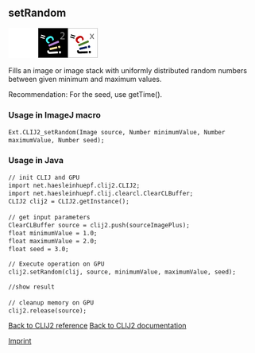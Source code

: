 ## setRandom
<img src="images/mini_empty_logo.png"/><img src="images/mini_clij2_logo.png"/><img src="images/mini_clijx_logo.png"/>

Fills an image or image stack with uniformly distributed random numbers between given minimum and maximum values. 

Recommendation: For the seed, use getTime().

### Usage in ImageJ macro
```
Ext.CLIJ2_setRandom(Image source, Number minimumValue, Number maximumValue, Number seed);
```


### Usage in Java
```
// init CLIJ and GPU
import net.haesleinhuepf.clij2.CLIJ2;
import net.haesleinhuepf.clij.clearcl.ClearCLBuffer;
CLIJ2 clij2 = CLIJ2.getInstance();

// get input parameters
ClearCLBuffer source = clij2.push(sourceImagePlus);
float minimumValue = 1.0;
float maximumValue = 2.0;
float seed = 3.0;
```

```
// Execute operation on GPU
clij2.setRandom(clij, source, minimumValue, maximumValue, seed);
```

```
//show result

// cleanup memory on GPU
clij2.release(source);
```


[Back to CLIJ2 reference](https://clij.github.io/clij2-docs/reference)
[Back to CLIJ2 documentation](https://clij.github.io/clij2-docs)

[Imprint](https://clij.github.io/imprint)

